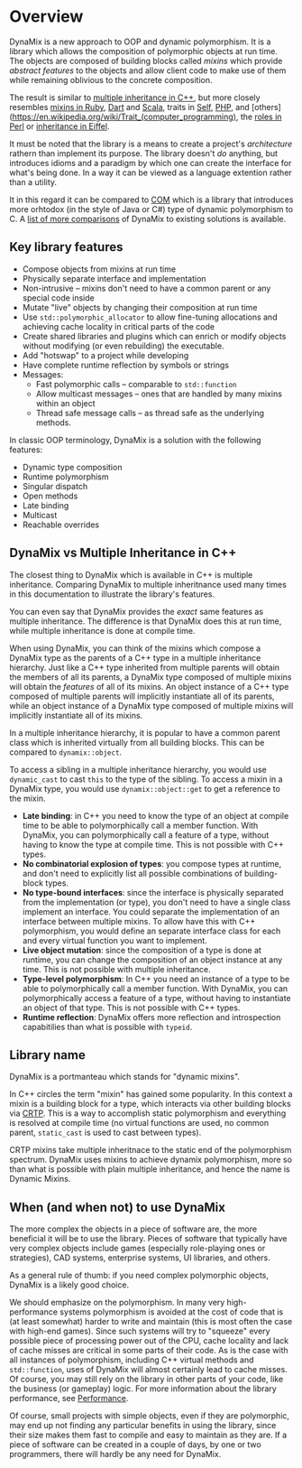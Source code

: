 # Overview

DynaMix is a new approach to OOP and dynamic polymorphism. It is a library which allows the composition of polymorphic objects at run time. The objects are composed of building blocks called *mixins*  which provide *abstract features* to the objects and allow client code to make use of them while remaining oblivious to the concrete composition.

The result is similar to [multiple inheritance in C++](https://www.learncpp.com/cpp-tutorial/multiple-inheritance/), but more closely resembles [mixins in Ruby](https://www.tutorialspoint.com/ruby/ruby_modules.htm), [Dart](https://dart.dev/language/mixins) and [Scala](https://docs.scala-lang.org/tour/mixin-class-composition.html), traits in [Self](https://handbook.selflanguage.org/2017.1/glossary.html), [PHP](https://www.php.net/manual/en/language.oop5.traits.php), and [others](https://en.wikipedia.org/wiki/Trait_(computer_programming), the [roles in Perl](https://docs.raku.org/language/objects#Roles) or [inheritance in Eiffel](https://www.eiffel.org/doc/eiffel/I2E-_Inheritance).

It must be noted that the library is a means to create a project's *architecture* rathern than implement its purpose. The library doesn't *do* anything, but introduces idioms and a paradigm by which one can create the interface for what's being done. In a way it can be viewed as a language extention rather than a utility.

It in this regard it can be compared to [COM](https://en.wikipedia.org/wiki/Component_Object_Model) which is a library that introduces more orhtodox (in the style of Java or C#) type of dynamic polymorphism to C. A [list of more comparisons](misc/dynamix-vs-x.md) of DynaMix to existing solutions is available.

## Key library features

* Compose objects from mixins at run time
* Physically separate interface and implementation
* Non-intrusive &ndash; mixins don't need to have a common parent or any special code inside
* Mutate "live" objects by changing their composition at run time
* Use `std::polymorphic_allocator` to allow fine-tuning allocations and achieving cache locality in critical parts of the code
* Create shared libraries and plugins which can enrich or modify objects without modifying (or even rebuilding) the executable.
* Add "hotswap" to a project while developing
* Have complete runtime reflection by symbols or strings
* Messages:
    * Fast polymorphic calls &ndash; comparable to `std::function`
    * Allow multicast messages &ndash; ones that are handled by many mixins within an object
    * Thread safe message calls &ndash; as thread safe as the underlying methods.

In classic OOP terminology, DynaMix is a solution with the following features:

* Dynamic type composition
* Runtime polymorphism
* Singular dispatch
* Open methods
* Late binding
* Multicast
* Reachable overrides

## DynaMix vs Multiple Inheritance in C++

The closest thing to DynaMix which is available in C++ is multiple inheritance. Comparing DynaMix to multiple inheritnance used many times in this documentation to illustrate the library's features.

You can even say that DynaMix provides the *exact* same features as multiple inheritance. The difference is that DynaMix does this at run time, while multiple inheritance is done at compile time. 

When using DynaMix, you can think of the mixins which compose a DynaMix type as the parents of a C++ type in a multiple inheritance hierarchy. Just like a C++ type inherited from multiple parents will obtain the members of all its parents, a DynaMix type composed of multiple mixins will obtain the *features* of all of its mixins. An object instance of a C++ type composed of multiple parents will implicitly instantiate all of its parents, while an object instance of a DynaMix type composed of multiple mixins will implicitly instantiate all of its mixins.

In a multiple inheritance hierarchy, it is popular to have a common parent class which is inherited virtually from all building blocks. This can be compared to `dynamix::object`.

To access a sibling in a multiple inheritance hierarchy, you would use `dynamic_cast` to cast `this` to the type of the sibling. To access a mixin in a DynaMix type, you would use `dynamix::object::get` to get a reference to the mixin.

* **Late binding**: in C++ you need to know the type of an object at compile time to be able to polymorphically call a member function. With DynaMix, you can polymorphically call a feature of a type, without having to know the type at compile time. This is not possible with C++ types.
* **No combinatorial explosion of types**: you compose types at runtime, and don't need to explicitly list all possible combinations of building-block types.
* **No type-bound interfaces**: since the interface is physically separated from the implementation (or type), you don't need to have a single class implement an interface. You could separate the implementation of an interface between multiple mixins. To allow have this with C++ polymorphism, you would define an separate interface class for each and every virtual function you want to implement. 
* **Live object mutation**: since the composition of a type is done at runtime, you can change the composition of an object instance at any time. This is not possible with multiple inheritance.
* **Type-level polymorphism**: In C++ you need an instance of a type to be able to polymorphically call a member function. With DynaMix, you can polymorphically access a feature of a type, without having to instantiate an object of that type. This is not possible with C++ types.
* **Runtime reflection**: DynaMix offers more reflection and introspection capabitilies than what is possible with `typeid`.

## Library name

DynaMix is a portmanteau which stands for "dynamic mixins".

In C++ circles the term "mixin" has gained some popularity. In this context a mixin is a building block for a type, which interacts via other building blocks via [CRTP](https://en.wikipedia.org/wiki/Curiously_recurring_template_pattern). This is a way to accomplish static polymorphism and everything is resolved at compile time (no virtual functions are used, no common parent, `static_cast` is used to cast between types).

CRTP mixins take multiple inheritnace to the static end of the polymorphism spectrum. DynaMix uses mixins to achieve dynamix polymorphism, more so than what is possible with plain multiple inheritance, and hence the name is Dynamic Mixins.

## When (and when not) to use DynaMix

The more complex the objects in a piece of software are, the more beneficial it will be to use the library. Pieces of software that typically have very complex objects include games (especially role-playing ones or strategies), CAD systems, enterprise systems, UI libraries, and others.

As a general rule of thumb: if you need complex polymorphic objects, DynaMix is a likely good choice.

We should emphasize on the polymorphism. In many very high-performance systems polymorphism is avoided at the cost of code that is (at least somewhat) harder to write and maintain (this is most often the case with high-end games). Since such systems will try to "squeeze" every possible piece of processing power out of the CPU, cache locality and lack of cache misses are critical in some parts of their code. As is the case with all instances of polymorphism, including C++ virtual methods and `std::function`, uses of DynaMix will almost certainly lead to cache misses. Of course, you may still rely on the library in other parts of your code, like the business (or gameplay) logic. For more information about the library performance, see [Performance](working-with/perf.md).

Of course, small projects with simple objects, even if they are polymorphic, may end up not finding any particular benefits in using the library, since their size makes them fast to compile and easy to maintain as they are. If a piece of software can be created in a couple of days, by one or two programmers, there will hardly be any need for DynaMix.
